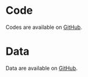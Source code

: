 # Code
Codes are available on <a href="https://github.com/EUCLID-code/EUCLID-hyperelasticity-bayesian" target="_blank">GitHub</a>.

# Data
Data are available on <a href="https://github.com/EUCLID-code/EUCLID-hyperelasticity-bayesian" target="_blank">GitHub</a>.